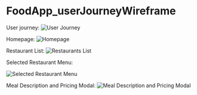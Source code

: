 # FoodApp_userJourneyWireframe
User journey:
![User Journey](https://github.com/akelee/FoodApp_userJourneyWireframe/assets/80860409/48003070-71a8-451a-816f-bceaec74ef9e)

Homepage:
![Homepage](https://github.com/akelee/FoodApp_userJourneyWireframe/assets/80860409/f80eebeb-3d13-48b9-988d-edecd8d1c716)

Restaurant List:
![Restaurants List](https://github.com/akelee/FoodApp_userJourneyWireframe/assets/80860409/32b748eb-52a7-444d-8699-0060a7fbe52e)

Selected Restaurant Menu:

![Selected Restaurant Menu](https://github.com/akelee/FoodApp_userJourneyWireframe/assets/80860409/ea3e0196-0d01-4296-a06d-f9a7bc6abb5d)

Meal Description and Pricing Modal:
![Meal Description and Pricing Modal](https://github.com/akelee/FoodApp_userJourneyWireframe/assets/80860409/51a43724-42ed-4ca5-84b4-2f6776b8d0a5)
